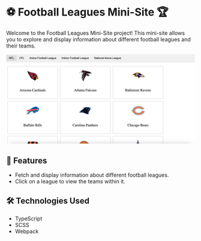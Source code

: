 # ⚽️ Football Leagues Mini-Site 🏆

Welcome to the Football Leagues Mini-Site project! This mini-site allows you to explore and display information about different football leagues and their teams.

![Screenshot](Screenshot.png)

## 🌟 Features
- Fetch and display information about different football leagues.
- Click on a league to view the teams within it.


## 🛠 Technologies Used
- TypeScript
- SCSS
- Webpack
